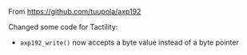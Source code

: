 From https://github.com/tuupola/axp192

Changed some code for Tactility:
- `axp192_write()` now accepts a byte value instead of a byte pointer
